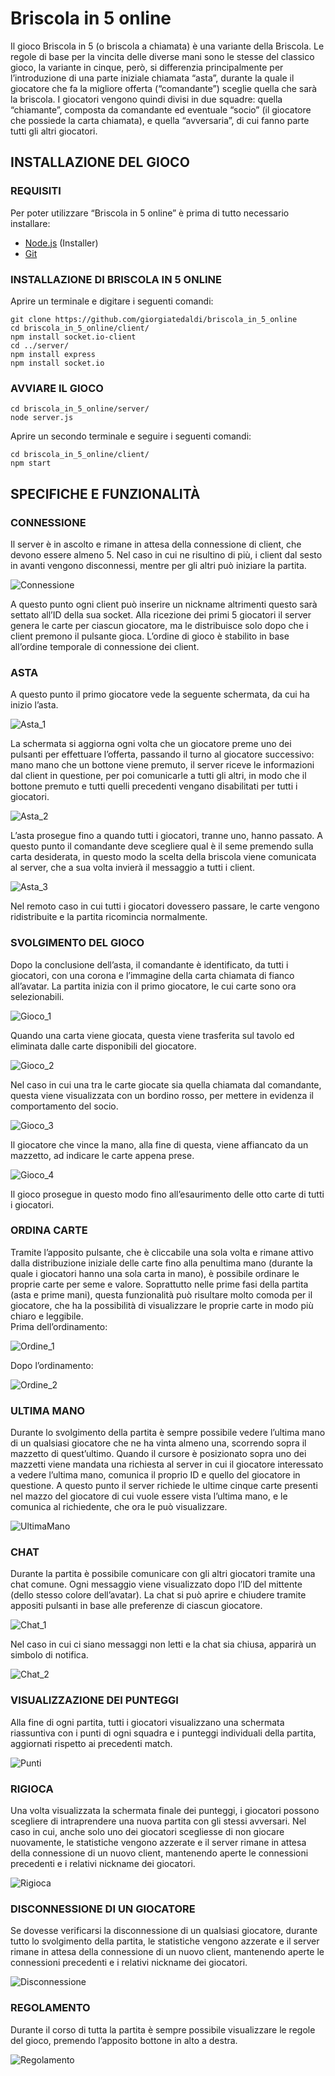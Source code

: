 # Briscola in 5 online
Il gioco Briscola in 5 (o briscola a chiamata) è una variante della Briscola. Le regole di base per la vincita delle diverse mani sono le stesse del classico gioco, la variante in cinque, però, si differenzia  principalmente per l’introduzione di una parte iniziale chiamata “asta”, durante la quale il giocatore che fa la migliore offerta (“comandante”) sceglie quella che sarà la briscola. I giocatori vengono quindi divisi in due squadre: quella “chiamante”, composta da comandante ed eventuale “socio” (il giocatore che possiede la carta chiamata), e quella “avversaria”, di cui fanno parte tutti gli altri giocatori.

## INSTALLAZIONE DEL GIOCO
### REQUISITI
Per poter utilizzare “Briscola in 5 online” è prima di tutto necessario installare:
- [Node.js](https://nodejs.org/it/download/) (Installer)
- [Git](https://git-scm.com/download/)

### INSTALLAZIONE DI BRISCOLA IN 5 ONLINE
Aprire un terminale e digitare i seguenti comandi:
```
git clone https://github.com/giorgiatedaldi/briscola_in_5_online
cd briscola_in_5_online/client/
npm install socket.io-client
cd ../server/
npm install express
npm install socket.io
```

### AVVIARE IL GIOCO
```
cd briscola_in_5_online/server/
node server.js
```
Aprire un secondo terminale e seguire i seguenti comandi:
```
cd briscola_in_5_online/client/
npm start
```

## SPECIFICHE E FUNZIONALITÀ
### CONNESSIONE
Il server è in ascolto e rimane in attesa della connessione di client, che devono essere almeno 5. Nel caso in cui ne risultino di più, i client dal sesto in avanti vengono disconnessi, mentre per gli altri può iniziare la partita.

![Connessione](readme_images/1.png)

A questo punto ogni client può inserire un nickname altrimenti questo sarà settato all’ID della sua socket. Alla ricezione dei primi 5 giocatori il server genera le carte per ciascun giocatore, ma le distribuisce solo dopo che i client premono il pulsante gioca.
L’ordine di gioco è stabilito in base all’ordine temporale di connessione dei client.

### ASTA
A questo punto il primo giocatore vede la seguente schermata, da cui ha inizio l’asta.

![Asta_1](readme_images/2.png)

La schermata si aggiorna ogni volta che un giocatore preme uno dei pulsanti per effettuare l’offerta, passando il turno al giocatore successivo: mano mano che un bottone viene premuto,  il server riceve le informazioni dal client in questione, per poi comunicarle a tutti gli altri, in modo che il bottone premuto e tutti quelli precedenti vengano disabilitati per tutti i giocatori.

![Asta_2](readme_images/3.png)

L’asta prosegue fino a quando tutti i giocatori, tranne uno, hanno passato. A questo punto il comandante deve scegliere qual è il seme premendo sulla carta desiderata, in questo modo la scelta della briscola viene comunicata al server, che a sua volta invierà il messaggio a tutti i client. 

![Asta_3](readme_images/4.png)

Nel remoto caso in cui tutti i giocatori dovessero passare, le carte vengono ridistribuite e la partita ricomincia normalmente.

### SVOLGIMENTO DEL GIOCO
Dopo la conclusione dell’asta, il comandante è identificato, da tutti i giocatori, con una corona e l’immagine della carta chiamata di fianco all’avatar. La partita inizia con il primo giocatore, le cui carte sono ora selezionabili.

![Gioco_1](readme_images/5.png)

Quando una carta viene giocata, questa viene trasferita sul tavolo ed eliminata dalle carte disponibili del giocatore. 

![Gioco_2](readme_images/6.png)

Nel caso in cui una tra le carte giocate sia quella chiamata dal comandante, questa viene visualizzata con un bordino rosso, per mettere in evidenza il comportamento del socio.

![Gioco_3](readme_images/7.png)

Il giocatore che vince la mano, alla fine di questa, viene affiancato da un mazzetto, ad indicare le carte appena prese.

![Gioco_4](readme_images/8.png)

Il gioco prosegue in questo modo fino all’esaurimento delle otto carte di tutti i giocatori.

### ORDINA CARTE
Tramite l’apposito pulsante, che è cliccabile una sola volta e rimane attivo dalla distribuzione iniziale delle carte fino alla penultima mano (durante la quale i giocatori hanno una sola carta in mano), è possibile ordinare le proprie carte per seme e valore. 
Soprattutto nelle prime fasi della partita (asta e prime mani), questa funzionalità può risultare molto comoda per il giocatore, che ha la possibilità di visualizzare le proprie carte in modo più chiaro e leggibile.  
Prima dell’ordinamento:

![Ordine_1](readme_images/9.png)

Dopo l’ordinamento:

![Ordine_2](readme_images/10.png)

### ULTIMA MANO
Durante lo svolgimento della partita è sempre possibile vedere l’ultima mano di un qualsiasi giocatore che ne ha vinta almeno una, scorrendo sopra il mazzetto di quest’ultimo. Quando il cursore è posizionato sopra uno dei mazzetti viene mandata una richiesta al server in cui il giocatore interessato a vedere l’ultima mano, comunica il proprio ID e quello del giocatore in questione. A questo punto il server richiede le ultime cinque carte presenti nel mazzo del giocatore di cui vuole essere vista l’ultima mano, e le comunica al richiedente, che ora le può visualizzare.

![UltimaMano](readme_images/11.png)

### CHAT
Durante la partita è possibile comunicare con gli altri giocatori tramite una chat comune. Ogni messaggio viene visualizzato dopo l’ID del mittente (dello stesso colore dell’avatar).
La chat si può aprire e chiudere tramite appositi pulsanti in base alle preferenze di ciascun giocatore.

![Chat_1](readme_images/12.png)

Nel caso in cui ci siano messaggi non letti e la chat sia chiusa, apparirà un simbolo di notifica.

![Chat_2](readme_images/13.png)

### VISUALIZZAZIONE DEI PUNTEGGI
Alla fine di ogni partita, tutti i giocatori visualizzano una schermata riassuntiva con i punti di ogni squadra e i punteggi individuali della partita, aggiornati rispetto ai precedenti match.

![Punti](readme_images/14.png)

### RIGIOCA
Una volta visualizzata la schermata finale dei punteggi, i giocatori possono scegliere di intraprendere una nuova partita con gli stessi avversari. Nel caso in cui, anche solo uno dei giocatori scegliesse di non giocare nuovamente, le statistiche vengono azzerate e il server rimane in attesa della connessione di un nuovo client, mantenendo aperte le connessioni precedenti e i relativi nickname dei giocatori.

![Rigioca](readme_images/15.png)

### DISCONNESSIONE DI UN GIOCATORE
Se dovesse verificarsi la disconnessione di un qualsiasi giocatore, durante tutto lo svolgimento della partita, le statistiche vengono azzerate e il server rimane in attesa della connessione di un nuovo client, mantenendo aperte le connessioni precedenti e i relativi nickname dei giocatori.

![Disconnessione](readme_images/16.png)

### REGOLAMENTO
Durante il corso di tutta la partita è sempre possibile visualizzare le regole del gioco, premendo l’apposito bottone in alto a destra.

![Regolamento](readme_images/17.png)
